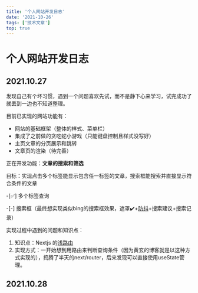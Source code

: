 ```yaml
---
title: '个人网站开发日志'
date: '2021-10-26'
tags: ['技术文章']
top: true
---
```


# 个人网站开发日志

## 2021.10.27

发现自己有个坏习惯，遇到一个问题喜欢先试，而不是静下心来学习，试完成功了就丢到一边也不知道整理。

目前已实现的网站功能有：
- 网站的基础框架（整体的样式、菜单栏）
- 集成了之前做的贪吃蛇小游戏（只能键盘控制且样式没写好）
- 主页文章的分页展示和跳转
- 文章页的渲染（待完善）

正在开发功能：**文章的搜索和筛选**

目标：实现点击多个标签能显示包含任一标签的文章，搜索框能搜索并直接显示符合条件的文章

-[✅] 多个标签查询

-[-] 搜索框（最终想实现类似bing的搜索框效果，遮罩✔️+[防抖](https://segmentfault.com/a/1190000023374668)+搜索建议+搜索记录）

实现过程中遇到的问题和知识点：

1. 知识点：Nextjs 的[浅路由](https://www.nextjs.cn/docs/routing/shallow-routing)
2. 实现方式：一开始想到用路由来判断查询条件（因为黄玄的博客就是以这种方式实现的），捣腾了半天的next/router，后来发现可以直接使用useState管理。

## 2021.10.28

